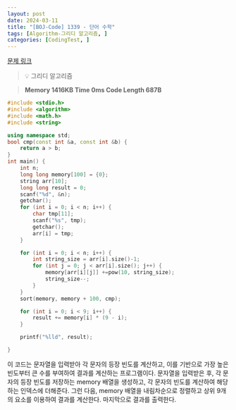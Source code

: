 ```yaml
---
layout: post
date: 2024-03-11
title: "[BOJ-Code] 1339 - 단어 수학"
tags: [Algorithm-그리디 알고리즘, ]
categories: [CodingTest, ]
---
```


[문제 링크](https://www.acmicpc.net/problem/1339)


> 💡 그리디 알고리즘


> **Memory   1416KB                                   Time   0ms                                Code Length   687B**


```c++
#include <stdio.h>
#include <algorithm>
#include <math.h>
#include <string>

using namespace std;
bool cmp(const int &a, const int &b) {
	return a > b;
}
int main() {
	int n;
	long long memory[100] = {0};
	string arr[10];
	long long result = 0;
	scanf("%d", &n);
	getchar();
	for (int i = 0; i < n; i++) {
		char tmp[11];
		scanf("%s", tmp);
		getchar();
		arr[i] = tmp;
	}

	for (int i = 0; i < n; i++) {
		int string_size = arr[i].size()-1;
		for (int j = 0; j < arr[i].size(); j++) {
			memory[arr[i][j]] +=pow(10, string_size);
			string_size--;
		}
	}
	sort(memory, memory + 100, cmp);

	for (int i = 0; i < 9; i++) {
		result += memory[i] * (9 - i);
	}

	printf("%lld", result);

}
```


이 코드는 문자열을 입력받아 각 문자의 등장 빈도를 계산하고, 이를 기반으로 가장 높은 빈도부터 큰 수를 부여하여 결과를 계산하는 프로그램이다. 문자열을 입력받은 후, 각 문자의 등장 빈도를 저장하는 memory 배열을 생성하고, 각 문자의 빈도를 계산하여 해당하는 인덱스에 더해준다. 그런 다음, memory 배열을 내림차순으로 정렬하고 상위 9개의 요소를 이용하여 결과를 계산한다. 마지막으로 결과를 출력한다.

